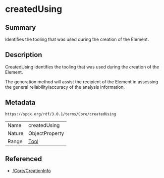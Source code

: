 <!-- Automatically generated by spec-parser v2.5.0 on 2024-08-10T18:46:28.607668+00:00 -->
<!-- SPDX-License-Identifier: Community-Spec-1.0 -->

# createdUsing

## Summary

Identifies the tooling that was used during the creation of the Element.


## Description

CreatedUsing identifies the tooling that was used during the creation of the
Element.

The generation method will assist the recipient of the Element in assessing
the general reliability/accuracy of the analysis information.


## Metadata

`https://spdx.org/rdf/3.0.1/terms/Core/createdUsing`


| | |
|---|---|
| Name | createdUsing |
| Nature | ObjectProperty |
| Range | [Tool](../Classes/Tool.md) |




## Referenced

- [/Core/CreationInfo](../../Core/Classes/CreationInfo.md)

